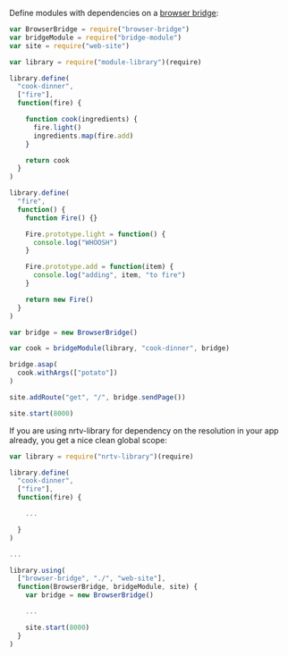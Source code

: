 Define modules with dependencies on a [browser bridge](https://github.com/erikpukinskis/browser-bridge):

```javascript
var BrowserBridge = require("browser-bridge")
var bridgeModule = require("bridge-module")
var site = require("web-site")

var library = require("module-library")(require)

library.define(
  "cook-dinner",
  ["fire"],
  function(fire) {

    function cook(ingredients) {
      fire.light()
      ingredients.map(fire.add)
    }

    return cook
  }
)

library.define(
  "fire",
  function() {
    function Fire() {}

    Fire.prototype.light = function() {
      console.log("WHOOSH")
    }

    Fire.prototype.add = function(item) {
      console.log("adding", item, "to fire")
    }

    return new Fire()
  }
)

var bridge = new BrowserBridge()

var cook = bridgeModule(library, "cook-dinner", bridge)

bridge.asap(
  cook.withArgs(["potato"])
)

site.addRoute("get", "/", bridge.sendPage())

site.start(8000)
```

If you are using nrtv-library for dependency on the resolution in your app already, you get a nice clean global scope:


```javascript
var library = require("nrtv-library")(require)

library.define(
  "cook-dinner",
  ["fire"],
  function(fire) {

    ...

  }
)

...

library.using(
  ["browser-bridge", "./", "web-site"],
  function(BrowserBridge, bridgeModule, site) {
    var bridge = new BrowserBridge()

    ...

    site.start(8000)
  }
)
```